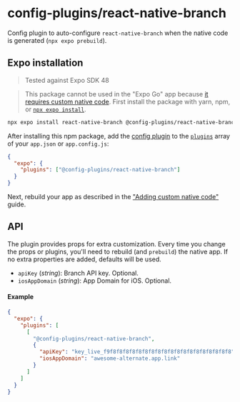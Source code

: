 # config-plugins/react-native-branch

Config plugin to auto-configure `react-native-branch` when the native code is generated (`npx expo prebuild`).

## Expo installation

> Tested against Expo SDK 48

> This package cannot be used in the "Expo Go" app because [it requires custom native code](https://docs.expo.io/workflow/customizing/).
> First install the package with yarn, npm, or [`npx expo install`](https://docs.expo.io/workflow/expo-cli/#expo-install).

```sh
npx expo install react-native-branch @config-plugins/react-native-branch
```

After installing this npm package, add the [config plugin](https://docs.expo.io/guides/config-plugins/) to the [`plugins`](https://docs.expo.io/versions/latest/config/app/#plugins) array of your `app.json` or `app.config.js`:

```json
{
  "expo": {
    "plugins": ["@config-plugins/react-native-branch"]
  }
}
```

Next, rebuild your app as described in the ["Adding custom native code"](https://docs.expo.io/workflow/customizing/) guide.

## API

The plugin provides props for extra customization. Every time you change the props or plugins, you'll need to rebuild (and `prebuild`) the native app. If no extra properties are added, defaults will be used.

- `apiKey` (_string_): Branch API key. Optional.
- `iosAppDomain` (_string_): App Domain for iOS. Optional.

#### Example

```json
{
  "expo": {
    "plugins": [
      [
        "@config-plugins/react-native-branch",
        {
          "apiKey": "key_live_f9f8f8f8f8f8f8f8f8f8f8f8f8f8f8f8f8f8f8f8",
          "iosAppDomain": "awesome-alternate.app.link"
        }
      ]
    ]
  }
}
```
